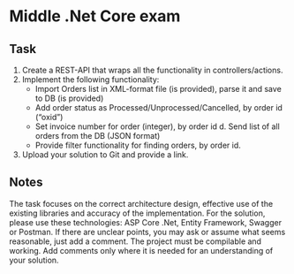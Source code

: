 # Middle .Net Core exam

## Task
1. Create a REST-API that wraps all the functionality in controllers/actions.
2. Implement the following functionality:
    * Import Orders list in XML-format file (is provided), parse it and save to DB (is provided)  
    * Add order status as Processed/Unprocessed/Cancelled, by order id (“oxid”)  
    * Set invoice number for order (integer), by order id  d. Send list of all orders from the DB (JSON format)  
    * Provide filter functionality for finding orders, by order id.    
3. Upload your solution to Git and provide a link.

## Notes  
The task focuses on the correct architecture design, effective use of the existing libraries and accuracy of the implementation.
For the solution, please use these technologies: ASP Core .Net, Entity Framework, Swagger or Postman.
If there are unclear points, you may ask or assume what seems reasonable, just add a comment.
The project must be compilable and working.
Add comments only where it is needed for an understanding of your solution.
